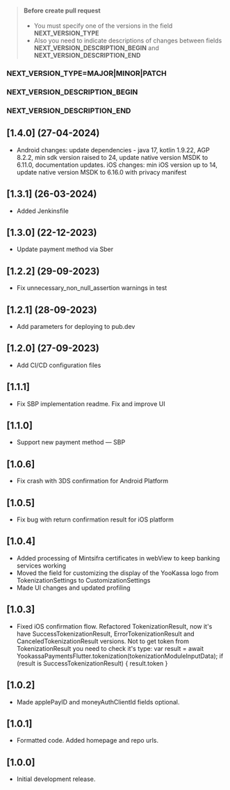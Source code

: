 > #### Before create pull request
> - You must specify one of the versions in the field **NEXT_VERSION_TYPE**
> - Also you need to indicate descriptions of changes between fields **NEXT_VERSION_DESCRIPTION_BEGIN** and **NEXT_VERSION_DESCRIPTION_END**
### NEXT_VERSION_TYPE=MAJOR|MINOR|PATCH
### NEXT_VERSION_DESCRIPTION_BEGIN
### NEXT_VERSION_DESCRIPTION_END

## [1.4.0] (27-04-2024)

* Android changes: update dependencies - java 17, kotlin 1.9.22, AGP 8.2.2, min sdk version raised to 24, update native version MSDK to 6.11.0, documentation updates. iOS changes: min iOS version up to 14, update native version MSDK to 6.16.0 with privacy manifest

## [1.3.1] (26-03-2024)

* Added Jenkinsfile

## [1.3.0] (22-12-2023)

* Update payment method via Sber

## [1.2.2] (29-09-2023)

* Fix unnecessary_non_null_assertion warnings in test

## [1.2.1] (28-09-2023)

* Add parameters for deploying to pub.dev

## [1.2.0] (27-09-2023)

* Add CI/CD configuration files

## [1.1.1]

* Fix SBP implementation readme. Fix and improve UI

## [1.1.0]

* Support new payment method — SBP

## [1.0.6]

* Fix crash with 3DS confirmation for Android Platform

## [1.0.5]

* Fix bug with return confirmation result for iOS platform

## [1.0.4]

* Added processing of Mintsifra certificates in webView to keep banking services working
* Moved the field for customizing the display of the YooKassa logo from TokenizationSettings to CustomizationSettings
* Made UI changes and updated profiling

## [1.0.3]

* Fixed iOS confirmation flow. Refactored TokenizationResult, now it's have SuccessTokenizationResult, ErrorTokenizationResult and CanceledTokenizationResult versions. Not to get token from TokenizationResult you need to check it's type:
var result = await YookassaPaymentsFlutter.tokenization(tokenizationModuleInputData);
if (result is SuccessTokenizationResult) {
    result.token
}

## [1.0.2]

* Made applePayID and moneyAuthClientId fields optional.

## [1.0.1]

* Formatted code. Added homepage and repo urls.

## [1.0.0]

* Initial development release.